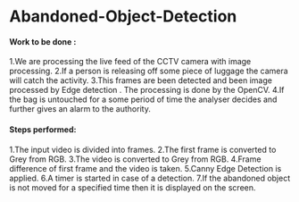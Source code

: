 # Abandoned-Object-Detection

#### Work to be done :
1.We are processing the live feed of the CCTV camera with image processing.
2.If a person is releasing off some piece of luggage the camera will catch the activity.
3.This frames are been detected and been image processed by Edge detection . The processing is done by the OpenCV.
4.If the bag is untouched for a some period of time the analyser decides and further gives an alarm to the authority.

#### Steps performed:
1.The input video is divided into frames.
2.The first frame is converted to Grey from RGB.
3.The video is converted to Grey from RGB.
4.Frame difference of first frame and the video is taken.
5.Canny Edge Detection is applied.
6.A timer is started in case of a detection.
7.If the abandoned object is not moved for a specified time then it is displayed on the screen.


